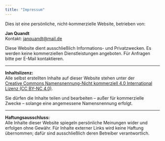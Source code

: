 ```yaml
---
title: "Impressum"
---
```


Dies ist eine persönliche, nicht-kommerzielle Website, betrieben von:

**Jan Quandt**  
Kontakt: janquandt@mail.de

Diese Website dient ausschließlich Informations- und Privatzwecken. Es werden keine kommerziellen Dienstleistungen angeboten.
Für Anfragen bitte per E-Mail kontaktieren.

---

**Inhaltslizenz:**  
Alle selbst erstellten Inhalte auf dieser Website stehen unter der  
[Creative Commons Namensnennung-Nicht kommerziell 4.0 International Lizenz (CC BY-NC 4.0)](https://creativecommons.org/licenses/by-nc/4.0/deed.de).

Sie dürfen die Inhalte teilen und bearbeiten – außer für kommerzielle Zwecke – solange eine angemessene Namensnennung erfolgt.

---

**Haftungsausschluss:**  
Alle Inhalte dieser Website spiegeln persönliche Meinungen wider und erfolgen ohne Gewähr. Für Inhalte externer Links wird keine Haftung übernommen; dafür sind ausschließlich deren Betreiber verantwortlich.
